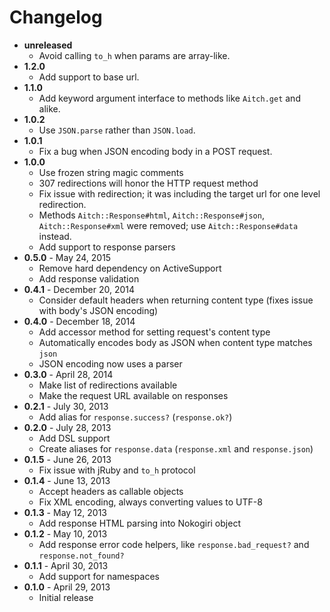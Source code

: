 # Changelog

- **unreleased**
  - Avoid calling `to_h` when params are array-like.
- **1.2.0**
  - Add support to base url.
- **1.1.0**
  - Add keyword argument interface to methods like `Aitch.get` and alike.
- **1.0.2**
  - Use `JSON.parse` rather than `JSON.load`.
- **1.0.1**
  - Fix a bug when JSON encoding body in a POST request.
- **1.0.0**
  - Use frozen string magic comments
  - 307 redirections will honor the HTTP request method
  - Fix issue with redirection; it was including the target url for one level
    redirection.
  - Methods `Aitch::Response#html`, `Aitch::Response#json`,
    `Aitch::Response#xml` were removed; use `Aitch::Response#data` instead.
  - Add support to response parsers
- **0.5.0** - May 24, 2015
  - Remove hard dependency on ActiveSupport
  - Add response validation
- **0.4.1** - December 20, 2014
  - Consider default headers when returning content type (fixes issue with
    body's JSON encoding)
- **0.4.0** - December 18, 2014
  - Add accessor method for setting request's content type
  - Automatically encodes body as JSON when content type matches `json`
  - JSON encoding now uses a parser
- **0.3.0** - April 28, 2014
  - Make list of redirections available
  - Make the request URL available on responses
- **0.2.1** - July 30, 2013
  - Add alias for `response.success?` (`response.ok?`)
- **0.2.0** - July 28, 2013
  - Add DSL support
  - Create aliases for `response.data` (`response.xml` and `response.json`)
- **0.1.5** - June 26, 2013
  - Fix issue with jRuby and `to_h` protocol
- **0.1.4** - June 13, 2013
  - Accept headers as callable objects
  - Fix XML encoding, always converting values to UTF-8
- **0.1.3** - May 12, 2013
  - Add response HTML parsing into Nokogiri object
- **0.1.2** - May 10, 2013
  - Add response error code helpers, like `response.bad_request?` and
    `response.not_found?`
- **0.1.1** - April 30, 2013
  - Add support for namespaces
- **0.1.0** - April 29, 2013
  - Initial release
